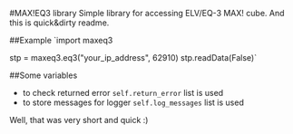 #MAX!EQ3 library
Simple library for accessing ELV/EQ-3 MAX! cube. And this is quick&dirty readme.

##Example
`import maxeq3

stp = maxeq3.eq3("your_ip_address", 62910)
stp.readData(False)`

##Some variables
* to check returned error `self.return_error` list is used
* to store messages for logger `self.log_messages` list is used

Well, that was very short and quick :)